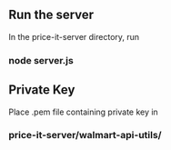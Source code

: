 ## Run the server
In the price-it-server directory, run
### node server.js

## Private Key
Place .pem file containing private key in 

### price-it-server/walmart-api-utils/
